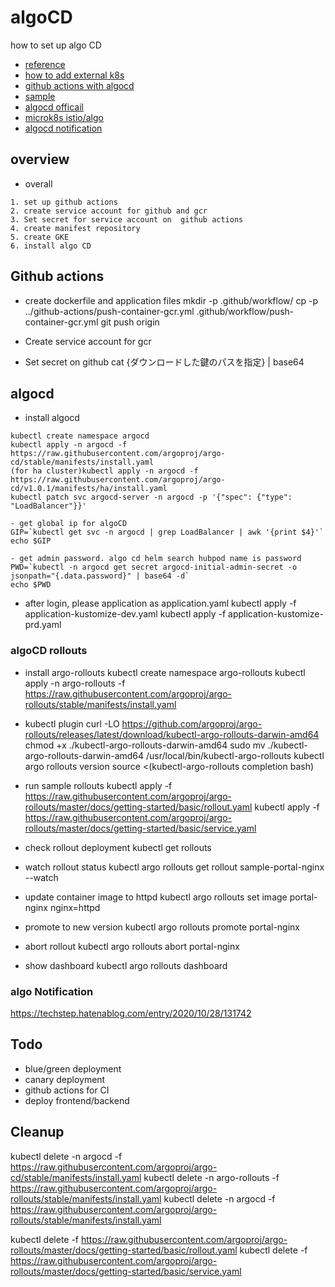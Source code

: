 # algoCD

how to set up algo CD
- [reference](https://blog.cybozu.io/entry/2019/11/21/100000)
- [how to add external k8s](https://blog.mosuke.tech/entry/2022/02/08/argocd-deploy-to-external-cluster/)
- [github actions with algocd](https://igboie.medium.com/kubernetes-ci-cd-with-github-github-actions-and-argo-cd-36b88b6bda64)
- [sample](https://qiita.com/sourjp/items/4547bc81c12286007553)
- [algocd officail](https://argoproj.github.io/argo-rollouts/installation/)
- [microk8s istio/algo](https://korattablog.com/kubernetes/)
- [algocd notification](https://techstep.hatenablog.com/entry/2020/10/28/131742)

## overview

- overall

```
1. set up github actions
2. create service account for github and gcr
3. Set secret for service account on  github actions
4. create manifest repository
5. create GKE
6. install algo CD

```

## Github actions
- create dockerfile and application files
mkdir -p .github/workflow/
cp -p ../github-actions/push-container-gcr.yml .github/workflow/push-container-gcr.yml
git push origin

- Create service account for gcr

- Set secret on github
cat {ダウンロードした鍵のパスを指定} | base64


## algocd
- install algocd

```
kubectl create namespace argocd
kubectl apply -n argocd -f https://raw.githubusercontent.com/argoproj/argo-cd/stable/manifests/install.yaml
(for ha cluster)kubectl apply -n argocd -f https://raw.githubusercontent.com/argoproj/argo-cd/v1.0.1/manifests/ha/install.yaml
kubectl patch svc argocd-server -n argocd -p '{"spec": {"type": "LoadBalancer"}}'

- get global ip for algoCD
GIP=`kubectl get svc -n argocd | grep LoadBalancer | awk '{print $4}'`
echo $GIP

- get admin password. algo cd helm search hubpod name is password
PWD=`kubectl -n argocd get secret argocd-initial-admin-secret -o jsonpath="{.data.password}" | base64 -d`
echo $PWD

```

- after login, please application as application.yaml
kubectl apply -f application-kustomize-dev.yaml
kubectl apply -f application-kustomize-prd.yaml

### algoCD rollouts
- install argo-rollouts
kubectl create namespace argo-rollouts
kubectl apply -n argo-rollouts -f https://raw.githubusercontent.com/argoproj/argo-rollouts/stable/manifests/install.yaml

- kubectl plugin
curl -LO https://github.com/argoproj/argo-rollouts/releases/latest/download/kubectl-argo-rollouts-darwin-amd64
chmod +x ./kubectl-argo-rollouts-darwin-amd64
sudo mv ./kubectl-argo-rollouts-darwin-amd64 /usr/local/bin/kubectl-argo-rollouts
kubectl argo rollouts version
source <(kubectl-argo-rollouts completion bash)

- run sample rollouts
kubectl apply -f https://raw.githubusercontent.com/argoproj/argo-rollouts/master/docs/getting-started/basic/rollout.yaml
kubectl apply -f https://raw.githubusercontent.com/argoproj/argo-rollouts/master/docs/getting-started/basic/service.yaml

- check rollout deployment
kubectl get rollouts

- watch rollout status
kubectl argo rollouts get rollout sample-portal-nginx --watch

- update container image to httpd
kubectl argo rollouts set image portal-nginx nginx=httpd

- promote to new version
kubectl argo rollouts promote portal-nginx

- abort rollout
kubectl argo rollouts abort portal-nginx

- show dashboard
kubectl argo rollouts dashboard

### algo Notification
https://techstep.hatenablog.com/entry/2020/10/28/131742

## Todo
- blue/green deployment
- canary deployment
- github actions for CI
- deploy frontend/backend

## Cleanup

kubectl delete -n argocd -f https://raw.githubusercontent.com/argoproj/argo-cd/stable/manifests/install.yaml
kubectl delete -n argo-rollouts -f https://raw.githubusercontent.com/argoproj/argo-rollouts/stable/manifests/install.yaml
kubectl delete -n argocd -f https://raw.githubusercontent.com/argoproj/argo-rollouts/stable/manifests/install.yaml

kubectl delete -f https://raw.githubusercontent.com/argoproj/argo-rollouts/master/docs/getting-started/basic/rollout.yaml
kubectl delete -f https://raw.githubusercontent.com/argoproj/argo-rollouts/master/docs/getting-started/basic/service.yaml
